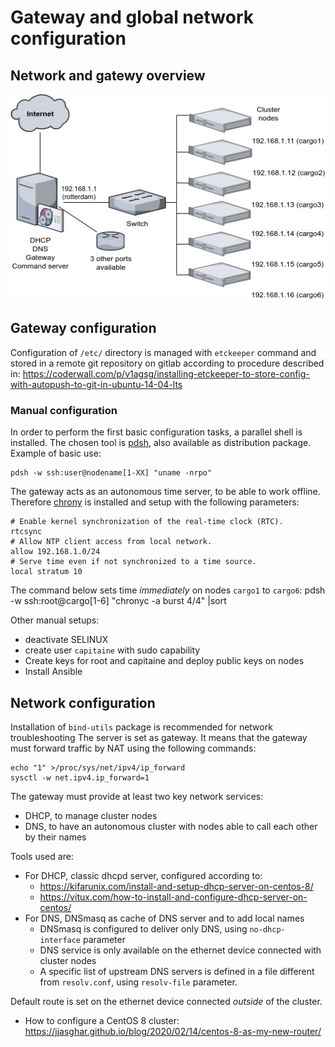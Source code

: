 # Gateway and global network configuration

## Network and gatewy overview

![Network map](./images/minicluster.png "Network map")

## Gateway configuration

Configuration of `/etc/` directory is managed with `etckeeper` command and stored in a remote git repository on gitlab according to procedure described in: https://coderwall.com/p/v1agsg/installing-etckeeper-to-store-config-with-autopush-to-git-in-ubuntu-14-04-lts

### Manual configuration
In order to perform the first basic configuration tasks, a parallel shell is installed. The chosen tool is [pdsh](https://github.com/chaos/pdsh), also available as distribution package. Example of basic use: 

    pdsh -w ssh:user@nodename[1-XX] "uname -nrpo"

The gateway acts as an autonomous time server, to be able to work offline. Therefore [chrony](https://www.itzgeek.com/post/how-to-install-ntp-chrony-on-centos-8-centos-7-rhel-8-rhel-7/) is installed and setup with the following parameters:

    # Enable kernel synchronization of the real-time clock (RTC).
    rtcsync
    # Allow NTP client access from local network.
    allow 192.168.1.0/24
    # Serve time even if not synchronized to a time source.
    local stratum 10

The command below sets time *immediately* on nodes `cargo1` to `cargo6`:
    pdsh -w ssh:root@cargo[1-6] "chronyc -a burst 4/4" |sort

Other manual setups:
* deactivate SELINUX
* create user `capitaine` with sudo capability
* Create keys for root and capitaine and deploy public keys on nodes
* Install Ansible

## Network configuration

Installation of `bind-utils` package is recommended for network troubleshooting
The server is set as gateway. It means that the gateway must forward traffic by NAT using the following commands:

    echo "1" >/proc/sys/net/ipv4/ip_forward
    sysctl -w net.ipv4.ip_forward=1

The gateway must provide at least two key network services:
* DHCP, to manage cluster nodes 
* DNS, to have an autonomous cluster with nodes able to call each other by their names

Tools used are:
* For DHCP, classic dhcpd server, configured according to:
    * https://kifarunix.com/install-and-setup-dhcp-server-on-centos-8/
    * https://vitux.com/how-to-install-and-configure-dhcp-server-on-centos/
* For DNS, DNSmasq as cache of DNS server and to add local names
    * DNSmasq is configured to deliver only DNS, using `no-dhcp-interface` parameter
    * DNS service is only available on the ethernet device connected with cluster nodes 
    * A specific list of upstream DNS servers is defined in a file different from `resolv.conf`, using `resolv-file` parameter. 

Default route is set on the ethernet device connected *outside* of the cluster. 

* How to configure a CentOS 8 cluster: https://jjasghar.github.io/blog/2020/02/14/centos-8-as-my-new-router/
